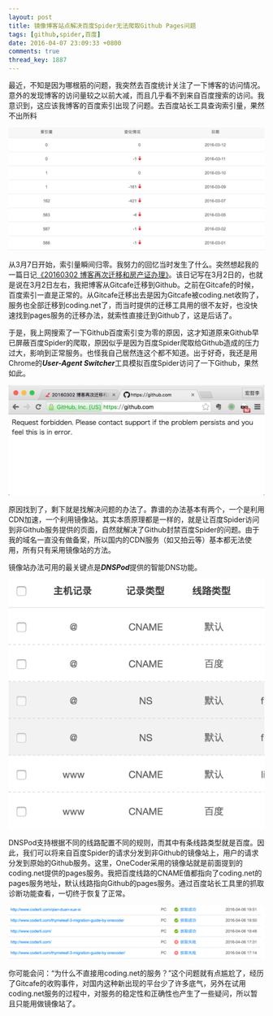 ```yaml
---
layout: post
title: 镜像博客站点解决百度Spider无法爬取Github Pages问题
tags: [github,spider,百度]
date: 2016-04-07 23:09:33 +0800
comments: true
thread_key: 1887
---
```

最近，不知是因为哪根筋的问题，我突然去百度统计关注了一下博客的访问情况。意外的发现博客的访问量较之以前大减，而且几乎看不到来自百度搜索的访问。我意识到，这应该我博客的百度索引出现了问题。去百度站长工具查询索引量，果然不出所料

![](/images/post/mirrorblog-for-baiduspider/1baiduindex.png)

从3月7日开始，索引量瞬间归零。我努力的回忆当时发生了什么。突然想起我的一篇日记<a href="http://www.coderli.com/migrate-blog-again-and-new-house-property/" target="_blank">《20160302 博客再次迁移和房产证办理》</a>。该日记写在3月2日的，也就是说在3月2日左右，我把博客从Gitcafe迁移到Github。之前在Gitcafe的时候，百度索引一直是正常的。从Gitcafe迁移出去是因为Gitcafe被coding.net收购了，服务也全部迁移到coding.net了，而当时提供的迁移工具用的很不友好，也没快速找到pages服务的迁移办法，就索性直接迁到Github了，这是后话了。

于是，我上网搜索了一下Github百度索引变为零的原因，这才知道原来Github早已屏蔽百度Spider的爬取，原因似乎是因为百度Spider爬取给Github造成的压力过大，影响到正常服务。也怪我自己居然连这个都不知道。出于好奇，我还是用Chrome的***User-Agent Switcher***工具模拟百度Spider访问了一下Github，果然如此。

![](/images/post/mirrorblog-for-baiduspider/2user-agent-switcher.png)

原因找到了，剩下就是找解决问题的办法了。靠谱的办法基本有两个，一个是利用CDN加速，一个利用镜像站。其实本质原理都是一样的，就是让百度Spider访问到非Github服务提供的页面，自然就解决了Github封禁百度Spider的问题。由于我的域名一直没有做备案，所以国内的CDN服务（如又拍云等）基本都无法使用，所有只有采用镜像站的方法。

镜像站办法可用的最关键点是***DNSPod***提供的智能DNS功能。

![](/images/post/mirrorblog-for-baiduspider/3dnspod.png)

DNSPod支持根据不同的线路配置不同的规则，而其中有条线路类型就是百度。因此，我们可以将来自百度Spider的请求分发到非Github的镜像站上，用户的请求分发到原始的Github服务。这里，OneCoder采用的镜像站就是前面提到的coding.net提供的pages服务。我把百度线路的CNAME值都指向了coding.net的pages服务地址，默认线路指向Github的pages服务。通过百度站长工具里的抓取诊断功能查看，一切终于恢复了正常。

![](/images/post/mirrorblog-for-baiduspider/4spiderchecker.png)

你可能会问：“为什么不直接用coding.net的服务？”这个问题就有点尴尬了，经历了Gitcafe的收购事件，对国内这种新出现的平台少了许多底气，另外在试用coding.net服务的过程中，对服务的稳定性和正确性也产生了一些疑问，所以暂且只能用做镜像站了。